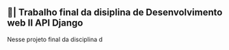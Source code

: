 ## 📑| Trabalho final da disiplina de Desenvolvimento web II API Django

  Nesse projeto final da disciplina d
 
